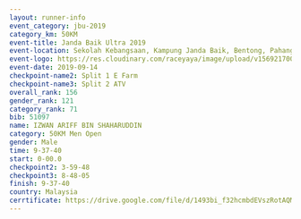 ```yaml
---
layout: runner-info 
event_category: jbu-2019 
category_km: 50KM 
event-title: Janda Baik Ultra 2019
event-location: Sekolah Kebangsaan, Kampung Janda Baik, Bentong, Pahang, Malaysia 
event-logo: https://res.cloudinary.com/raceyaya/image/upload/v1569217009/logo/janda-baik_vch1pc.jpg 
event-date: 2019-09-14 
checkpoint-name2: Split 1 E Farm 
checkpoint-name3: Split 2 ATV 
overall_rank: 156
gender_rank: 121
category_rank: 71
bib: 51097
name: IZWAN ARIFF BIN SHAHARUDDIN
category: 50KM Men Open
gender: Male
time: 9-37-40
start: 0-00.0
checkpoint2: 3-59-48
checkpoint3: 8-48-05
finish: 9-37-40
country: Malaysia
cerrtificate: https://drive.google.com/file/d/1493bi_f32hcmbdEVszRotAQM9I3oU9Vs/view?usp=sharing
---
```

